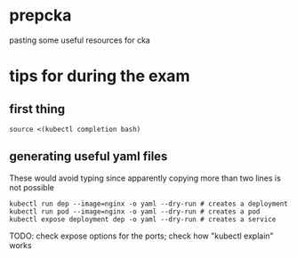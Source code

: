 # prepcka
pasting some useful resources for cka


# tips for during the exam

## first thing
```
source <(kubectl completion bash)
```
## generating useful yaml files
These would avoid typing since apparently copying more than two lines is not possible

```
kubectl run dep --image=nginx -o yaml --dry-run # creates a deployment
kubectl run pod --image=nginx -o yaml --dry-run # creates a pod
kubectl expose deployment dep -o yaml --dry-run # creates a service
```
TODO: check expose options for the ports; check how "kubectl explain" works
